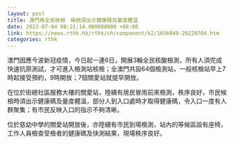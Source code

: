 ```yaml
---
layout: post
title: 澳門再全民核檢　候檢須出示健康碼及量度體溫
date: 2022-07-04 08:21:14.000000000 +08:00
link: https://news.rthk.hk/rthk/ch/component/k2/1656049-20220704.htm
categories: rthk
---
```


澳門因應今波新冠疫情，今日起一連6日，開展3輪全民核酸檢測，所有人須完成快速抗原測試，才可進入檢測站核檢；全澳門共設64個檢測站，一般核檢站早上7時起接受預約，9時開放；7個關愛站就提早開放。

在位於街總社區服務大樓的關愛站，陸續有居民冒雨前來檢測，秩序良好，市民候檢時須出示健康碼及量度體溫，部分人到入口處時才取得健康碼，令入口一度有人群聚集；有市民反映入口的指示不夠清晰。

位於慈幼中學的關愛站開放後，亦陸續有市民到場檢測，站內的等候區設有座椅，工作人員檢查受檢者的健康碼及快測結果，現場秩序良好。
